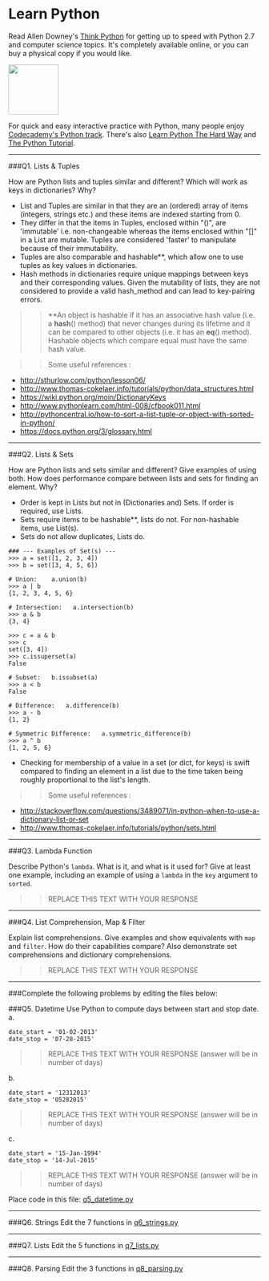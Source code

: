 # Learn Python

Read Allen Downey's [Think Python](http://www.greenteapress.com/thinkpython/) for getting up to speed with Python 2.7 and computer science topics. It's completely available online, or you can buy a physical copy if you would like.

<a href="http://www.greenteapress.com/thinkpython/"><img src="img/think_python.png" style="width: 100px;" target="_blank"></a>

For quick and easy interactive practice with Python, many people enjoy [Codecademy's Python track](http://www.codecademy.com/en/tracks/python). There's also [Learn Python The Hard Way](http://learnpythonthehardway.org/book/) and [The Python Tutorial](https://docs.python.org/2/tutorial/).

---

###Q1. Lists &amp; Tuples

How are Python lists and tuples similar and different? Which will work as keys in dictionaries? Why?

> >   
- List and Tuples are similar in that they are an (ordered) array of items (integers, strings etc.) and these items are indexed starting from 0.   
- They differ in that the items in Tuples, enclosed within "()", are 'immutable' i.e. non-changeable whereas the items enclosed within "[]" in a List are mutable. Tuples are considered 'faster' to manipulate because of their immutability.     
- Tuples are also comparable and hashable**, which allow one to use tuples as key values in dictionaries.  
- Hash methods in dictionaries require unique mappings between keys and their corresponding values. Given the mutability of lists, they are not considered to provide a valid hash_method and can lead to key-pairing errors.  

> > **An object is hashable if it has an associative hash value (i.e. a __hash__() method) that never changes during its lifetime and it can be compared to other objects (i.e. it has an __eq__() method). Hashable objects which compare equal must have the same hash value.  

> >Some useful references :   
  - http://sthurlow.com/python/lesson06/  
  - http://www.thomas-cokelaer.info/tutorials/python/data_structures.html  
  - https://wiki.python.org/moin/DictionaryKeys  
  - http://www.pythonlearn.com/html-008/cfbook011.html  
  - http://pythoncentral.io/how-to-sort-a-list-tuple-or-object-with-sorted-in-python/
  - https://docs.python.org/3/glossary.html


---

###Q2. Lists &amp; Sets

How are Python lists and sets similar and different? Give examples of using both. How does performance compare between lists and sets for finding an element. Why?

> >   
- Order is kept in Lists but not in (Dictionaries and) Sets. If order is required, use Lists.
- Sets require items to be hashable**, lists do not. For non-hashable items, use List(s).
- Sets do not allow duplicates, Lists do. 

```
### --- Examples of Set(s) ---
>>> a = set([1, 2, 3, 4])
>>> b = set([3, 4, 5, 6])

# Union:    a.union(b)
>>> a | b 
{1, 2, 3, 4, 5, 6}

# Intersection:   a.intersection(b)
>>> a & b 
{3, 4}

>>> c = a & b
>>> c
set([3, 4])
>>> c.issuperset(a)
False

# Subset:   b.issubset(a)
>>> a < b 
False

# Difference:   a.difference(b)
>>> a - b 
{1, 2}

# Symmetric Difference:   a.symmetric_difference(b)
>>> a ^ b 
{1, 2, 5, 6}
```

- Checking for membership of a value in a set (or dict, for keys) is swift compared to finding an element in a list due to the time taken being roughly proportional to the list's length.  

> > Some useful references :   
  - http://stackoverflow.com/questions/3489071/in-python-when-to-use-a-dictionary-list-or-set  
  - http://www.thomas-cokelaer.info/tutorials/python/sets.html
> >   


---

###Q3. Lambda Function

Describe Python's `lambda`. What is it, and what is it used for? Give at least one example, including an example of using a `lambda` in the `key` argument to `sorted`.

>> REPLACE THIS TEXT WITH YOUR RESPONSE

---

###Q4. List Comprehension, Map &amp; Filter

Explain list comprehensions. Give examples and show equivalents with `map` and `filter`. How do their capabilities compare? Also demonstrate set comprehensions and dictionary comprehensions.

>> REPLACE THIS TEXT WITH YOUR RESPONSE

---

###Complete the following problems by editing the files below:

###Q5. Datetime
Use Python to compute days between start and stop date.   
a.  

```
date_start = '01-02-2013'    
date_stop = '07-28-2015'
```

>> REPLACE THIS TEXT WITH YOUR RESPONSE (answer will be in number of days)

b.  
```
date_start = '12312013'  
date_stop = '05282015'  
```

>> REPLACE THIS TEXT WITH YOUR RESPONSE (answer will be in number of days)

c.  
```
date_start = '15-Jan-1994'      
date_stop = '14-Jul-2015'  
```

>> REPLACE THIS TEXT WITH YOUR RESPONSE  (answer will be in number of days)

Place code in this file: [q5_datetime.py](python/q5_datetime.py)

---

###Q6. Strings
Edit the 7 functions in [q6_strings.py](python/q6_strings.py)

---

###Q7. Lists
Edit the 5 functions in [q7_lists.py](python/q7_lists.py)

---

###Q8. Parsing
Edit the 3 functions in [q8_parsing.py](python/q8_parsing.py)





